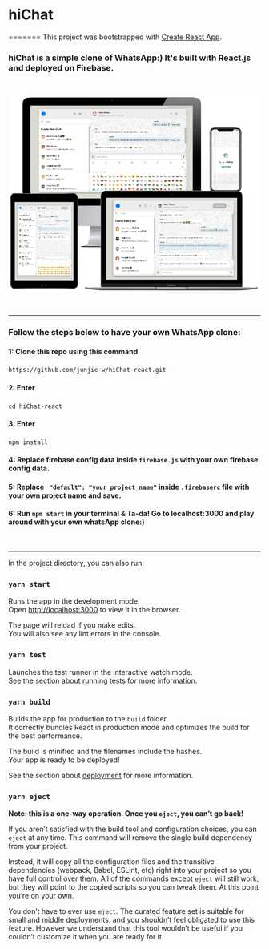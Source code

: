 # hiChat
=======
This project was bootstrapped with [Create React App](https://github.com/facebook/create-react-app).

### hiChat is a simple clone of WhatsApp:) It's built with React.js and deployed on Firebase. 

<br>
<p align="center">
<img src="/public/images/hichat---.png" width="780px" height="auto">
</p>
<!--<p align="center">
<img src="/public/images/Capture 1.PNG" width="780px" height="auto">
</p>
<p align="center">
<img src="/public/images/Capture 2.PNG" width="780px" height="auto">
</p>
<p align="center">
<img src="/public/images/Capture 3.PNG" width="780px" height="auto">
</p>-->
<br>
<hr>

### Follow the steps below to have your own WhatsApp clone:

#### 1: Clone this repo using this command
`https://github.com/junjie-w/hiChat-react.git`

#### 2: Enter 
`cd hiChat-react`

#### 3: Enter 
`npm install`

#### 4: Replace firebase config data inside `firebase.js` with your own firebase config data.

#### 5: Replace ` "default": "your_project_name"` inside `.firebaserc` file with your own project name and save.

#### 6: Run `npm start` in your terminal & Ta-da! Go to localhost:3000 and play around with your own whatsApp clone:)

<br>
<hr>

In the project directory, you can also run:

### `yarn start`

Runs the app in the development mode.<br />
Open [http://localhost:3000](http://localhost:3000) to view it in the browser.

The page will reload if you make edits.<br />
You will also see any lint errors in the console.

### `yarn test`

Launches the test runner in the interactive watch mode.<br />
See the section about [running tests](https://facebook.github.io/create-react-app/docs/running-tests) for more information.

### `yarn build`

Builds the app for production to the `build` folder.<br />
It correctly bundles React in production mode and optimizes the build for the best performance.

The build is minified and the filenames include the hashes.<br />
Your app is ready to be deployed!

See the section about [deployment](https://facebook.github.io/create-react-app/docs/deployment) for more information.

### `yarn eject`

**Note: this is a one-way operation. Once you `eject`, you can’t go back!**

If you aren’t satisfied with the build tool and configuration choices, you can `eject` at any time. This command will remove the single build dependency from your project.

Instead, it will copy all the configuration files and the transitive dependencies (webpack, Babel, ESLint, etc) right into your project so you have full control over them. All of the commands except `eject` will still work, but they will point to the copied scripts so you can tweak them. At this point you’re on your own.

You don’t have to ever use `eject`. The curated feature set is suitable for small and middle deployments, and you shouldn’t feel obligated to use this feature. However we understand that this tool wouldn’t be useful if you couldn’t customize it when you are ready for it.